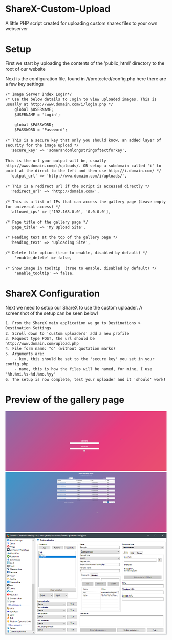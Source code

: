 # ShareX-Custom-Upload
A little PHP script created for uploading custom sharex files to your own webserver

# Setup
First we start by uploading the contents of the 'public_html' directory to the root of our website

Next is the configuration file, found in /i/protected/config.php here there are a few key settings
```
/* Image Server Index LogIn*/
/* Use the below details to ;ogin to view uploaded images. This is usually at http://www.domain.com/i/login.php */
	global $USERNAME;
	$USERNAME = 'Login';

	global $PASSWORD;
	$PASSWORD = 'Password';

/* This is a secure key that only you should know, an added layer of security for the image upload */
  'secure_key' => 'somerandomlongstringoftextforkey',

This is the url your output will be, usually http://www.domain.com/i/uploads/. OR setup a subdomain called 'i' to point at the direct to the left and then use http://i.domain.com/ */
  'output_url' => 'http://www.domain.com/i/uploads/',

/* This is a redirect url if the script is accessed directly */
  'redirect_url' => 'http://domain.com/',

/* This is a list of IPs that can access the gallery page (Leave empty for universal access) */
  'allowed_ips' => ['192.168.0.0', '0.0.0.0'],

/* Page title of the gallery page */
  'page_title' => 'My Upload Site',

/* Heading text at the top of the gallery page */
  'heading_text' => 'Uploading Site',
  
/* Delete file option (true to enable, disabled by default) */
    'enable_delete' => false,
    
/* Show image in tooltip  (true to enable, disabled by default) */
    'enable_tooltip' => false,
```

# ShareX Configuration
Next we need to setup our ShareX to use the custom uploader. A screenshot of the setup can be seen below!
```
1. From the ShareX main application we go to Destinations > Destination Settings
2. Scroll down to 'custom uploaders' add a new profile
3. Request type POST, the url should be http://www.domain.com/upload.php
4. File form name: "d" (without quotation marks)
5. Arguments are:
    - key, this should be set to the 'secure key' you set in your config.php
    - name, this is how the files will be named, for mine, I use '%h.%mi.%s-%d.%mo.%yy'
6. The setup is now complete, test your uploader and it 'should' work!
```

# Preview of the gallery page
![Preview of Login](https://github.com/SenkaWolf/ShareX-Custom-Upload/blob/master/Screenshots/Login.png?raw=true)
![Preview of Image Server](https://github.com/SenkaWolf/ShareX-Custom-Upload/blob/master/Screenshots/Image%20Server.png?raw=true)
![Preview of ShareX Setup](https://github.com/SenkaWolf/ShareX-Custom-Upload/blob/master/Screenshots/ShareX.png?raw=true)
